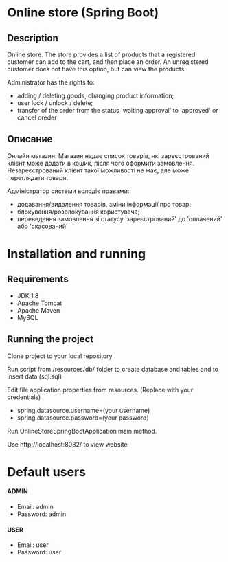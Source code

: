 # Online store (Spring Boot)

## Description
Online store. The store provides a list of products that a registered customer can add to the cart, and then place an order. An unregistered customer does not have this option, but can view the products.

Administrator has the rights to:
- adding / deleting goods, changing product information;
- user lock / unlock / delete;
- transfer of the order from the status 'waiting approval' to 'approved' or cancel oreder

## Описание

Онлайн магазин. Магазин надає список товарів, які зареєстрований клієнт може додати в кошик, після чого оформити замовлення. Незареєстрований клієнт такої можливості не має, але може переглядати товари.

Адміністратор системи володіє правами:
- додавання/видалення товарів, зміни інформації про товар;
- блокування/розблокування користувача;
- переведення замовлення зі статусу 'зареєстрований' до 'оплачений' або 'скасований'

# Installation and running

## Requirements

* JDK 1.8
* Apache Tomcat
* Apache Maven
* MySQL

## Running the project

Clone project to your local repository

Run script from /resources/db/ folder to create database and tables
and to insert data (sql.sql)

Edit file application.properties from resources. (Replace with your credentials)
- spring.datasource.username=(your username)
- spring.datasource.password=(your password)

Run OnlineStoreSpringBootApplication main method.

Use http://localhost:8082/ to view website

# Default users

#### ADMIN
- Email: admin
- Password: admin

#### USER
- Email: user
- Password: user
